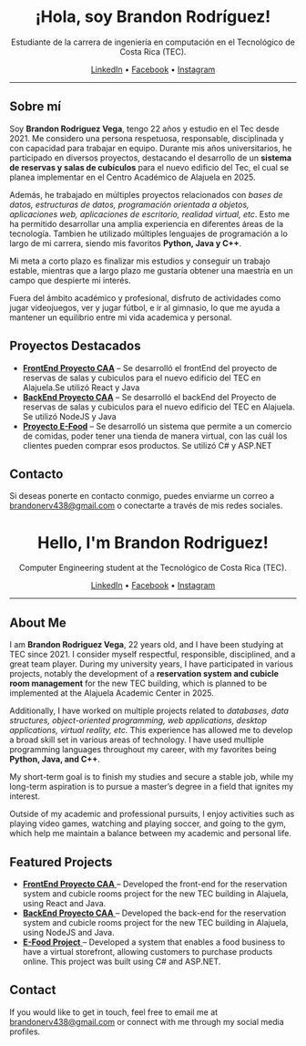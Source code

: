 <h1 align="center">¡Hola, soy Brandon Rodríguez!</h1>
<p align="center">
  Estudiante de la carrera de ingeniería en computación en el Tecnológico de Costa Rica (TEC).
</p>

<div align="center">
  <!-- Enlaces a redes sociales -->
  <a href="https://www.linkedin.com/in/brandon-rodr%C3%ADguez-5202b3270/" target="_blank">LinkedIn</a> • 
  <a href="https://www.facebook.com/profile.php?id=100047150393272" target="_blank">Facebook</a> • 
  <a href="https://www.instagram.com/brandrod1811/" target="_blank">Instagram</a>
</div>

<hr>

<h2>Sobre mí</h2>
<p>
  Soy <strong>Brandon Rodriguez Vega</strong>, tengo 22 años y estudio en el Tec desde 2021. Me considero una persona respetuosa, responsable, disciplinada y con capacidad para trabajar en equipo. Durante mis años universitarios, he participado en diversos proyectos, destacando el desarrollo de un <strong>sistema de reservas y salas de cubículos</strong> para el nuevo edificio del Tec, el cual se planea implementar en el Centro Académico de Alajuela en 2025.
</p>

<p>
  Además, he trabajado en múltiples proyectos relacionados con <em>bases de datos, estructuras de datos, programación orientada a objetos, aplicaciones web, aplicaciones de escritorio, realidad virtual, etc</em>. Esto me ha permitido desarrollar una amplia experiencia en diferentes áreas de la tecnología. Tambien he utilizado múltiples lenguajes de programación a lo largo de mi carrera, siendo mis favoritos <strong>Python, Java y C++</strong>.
</p>

<p>
  Mi meta a corto plazo es finalizar mis estudios y conseguir un trabajo estable, mientras que a largo plazo me gustaría obtener una maestría en un campo que despierte mi interés. 
</p>

<p>
  Fuera del ámbito académico y profesional, disfruto de actividades como jugar videojuegos, ver y jugar fútbol, e ir al gimnasio, lo que me ayuda a mantener un equilibrio entre mi vida academica y personal.
</p>

</p>

<h2>Proyectos Destacados</h2>
<ul>
  <li><a href="https://github.com/BrandonRV18/FrontEndProyectoCAA" target="_blank"><strong>FrontEnd Proyecto CAA</strong></a> – Se desarrolló el frontEnd del proyecto de reservas de salas y cubiculos para el nuevo edificio del TEC en Alajuela.Se utilizó React y Java</li>
  <li><a href="https://github.com/BrandonRV18/ProyectoCAA" target="_blank"><strong>BackEnd Proyecto CAA</strong></a> – Se desarrolló el backEnd del Proyecto de reservas de salas y cubiculos para el nuevo edificio del TEC en Alajuela. Se utilizó NodeJS y Java</li>
  <li><a href="https://github.com/BrandonRV18/E-Food" target="_blank"><strong>Proyecto E-Food</strong></a> – Se desarrolló un sistema que permite a un comercio de comidas, poder tener una tienda de manera virtual, con las cuál los clientes pueden comprar esos productos. Se utilizó C# y ASP.NET</li>
</ul>

<h2>Contacto</h2>
<p>
  Si deseas ponerte en contacto conmigo, puedes enviarme un correo a <a href="mailto:tbrandonerv438@gmail.com">brandonerv438@gmail.com</a> o conectarte a través de mis redes sociales.
</p>


<h1 align="center">Hello, I'm Brandon Rodriguez!</h1>
<p align="center">
  Computer Engineering student at the Tecnológico de Costa Rica (TEC).
</p>

<div align="center">
  <!-- Social Media Links -->
  <a href="https://www.linkedin.com/in/brandon-rodr%C3%ADguez-5202b3270/" target="_blank">LinkedIn</a> • 
  <a href="https://www.facebook.com/profile.php?id=100047150393272" target="_blank">Facebook</a> • 
  <a href="https://www.instagram.com/brandrod1811/" target="_blank">Instagram</a>
</div>

<hr>

<h2>About Me</h2>
<p>
  I am <strong>Brandon Rodriguez Vega</strong>, 22 years old, and I have been studying at TEC since 2021. I consider myself respectful, responsible, disciplined, and a great team player. During my university years, I have participated in various projects, notably the development of a <strong>reservation system and cubicle room management</strong> for the new TEC building, which is planned to be implemented at the Alajuela Academic Center in 2025.
</p>

<p>
  Additionally, I have worked on multiple projects related to <em>databases, data structures, object-oriented programming, web applications, desktop applications, virtual reality, etc.</em> This experience has allowed me to develop a broad skill set in various areas of technology. I have used multiple programming languages throughout my career, with my favorites being <strong>Python, Java, and C++</strong>.
</p>

<p>
  My short-term goal is to finish my studies and secure a stable job, while my long-term aspiration is to pursue a master’s degree in a field that ignites my interest.
</p>

<p>
  Outside of my academic and professional pursuits, I enjoy activities such as playing video games, watching and playing soccer, and going to the gym, which help me maintain a balance between my academic and personal life.
</p>

<h2>Featured Projects</h2>
<ul>
  <li>
    <a href="https://github.com/BrandonRV18/FrontEndProyectoCAA" target="_blank">
      <strong>FrontEnd Proyecto CAA</strong>
    </a> – Developed the front-end for the reservation system and cubicle rooms project for the new TEC building in Alajuela, using React and Java.
  </li>
  <li>
    <a href="https://github.com/BrandonRV18/ProyectoCAA" target="_blank">
      <strong>BackEnd Proyecto CAA</strong>
    </a> – Developed the back-end for the reservation system and cubicle rooms project for the new TEC building in Alajuela, using NodeJS and Java.
  </li>
  <li>
    <a href="https://github.com/BrandonRV18/E-Food" target="_blank">
      <strong>E-Food Project</strong>
    </a> – Developed a system that enables a food business to have a virtual storefront, allowing customers to purchase products online. This project was built using C# and ASP.NET.
  </li>
</ul>

<h2>Contact</h2>
<p>
  If you would like to get in touch, feel free to email me at <a href="mailto:tbrandonerv438@gmail.com">brandonerv438@gmail.com</a> or connect with me through my social media profiles.
</p>
